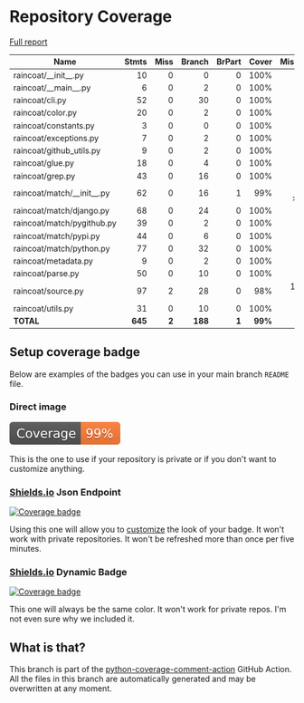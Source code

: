 # Repository Coverage

[Full report](https://htmlpreview.github.io/?https://github.com/ewjoachim/raincoat/blob/python-coverage-comment-action-data/htmlcov/index.html)

| Name                           |    Stmts |     Miss |   Branch |   BrPart |   Cover |   Missing |
|------------------------------- | -------: | -------: | -------: | -------: | ------: | --------: |
| raincoat/\_\_init\_\_.py       |       10 |        0 |        0 |        0 |    100% |           |
| raincoat/\_\_main\_\_.py       |        6 |        0 |        2 |        0 |    100% |           |
| raincoat/cli.py                |       52 |        0 |       30 |        0 |    100% |           |
| raincoat/color.py              |       20 |        0 |        2 |        0 |    100% |           |
| raincoat/constants.py          |        3 |        0 |        0 |        0 |    100% |           |
| raincoat/exceptions.py         |        7 |        0 |        2 |        0 |    100% |           |
| raincoat/github\_utils.py      |        9 |        0 |        2 |        0 |    100% |           |
| raincoat/glue.py               |       18 |        0 |        4 |        0 |    100% |           |
| raincoat/grep.py               |       43 |        0 |       16 |        0 |    100% |           |
| raincoat/match/\_\_init\_\_.py |       62 |        0 |       16 |        1 |     99% |  29->exit |
| raincoat/match/django.py       |       68 |        0 |       24 |        0 |    100% |           |
| raincoat/match/pygithub.py     |       39 |        0 |        2 |        0 |    100% |           |
| raincoat/match/pypi.py         |       44 |        0 |        6 |        0 |    100% |           |
| raincoat/match/python.py       |       77 |        0 |       32 |        0 |    100% |           |
| raincoat/metadata.py           |        9 |        0 |        2 |        0 |    100% |           |
| raincoat/parse.py              |       50 |        0 |       10 |        0 |    100% |           |
| raincoat/source.py             |       97 |        2 |       28 |        0 |     98% |   105-106 |
| raincoat/utils.py              |       31 |        0 |       10 |        0 |    100% |           |
|                      **TOTAL** |  **645** |    **2** |  **188** |    **1** | **99%** |           |


## Setup coverage badge

Below are examples of the badges you can use in your main branch `README` file.

### Direct image

[![Coverage badge](https://raw.githubusercontent.com/ewjoachim/raincoat/python-coverage-comment-action-data/badge.svg)](https://htmlpreview.github.io/?https://github.com/ewjoachim/raincoat/blob/python-coverage-comment-action-data/htmlcov/index.html)

This is the one to use if your repository is private or if you don't want to customize anything.

### [Shields.io](https://shields.io) Json Endpoint

[![Coverage badge](https://img.shields.io/endpoint?url=https://raw.githubusercontent.com/ewjoachim/raincoat/python-coverage-comment-action-data/endpoint.json)](https://htmlpreview.github.io/?https://github.com/ewjoachim/raincoat/blob/python-coverage-comment-action-data/htmlcov/index.html)

Using this one will allow you to [customize](https://shields.io/endpoint) the look of your badge.
It won't work with private repositories. It won't be refreshed more than once per five minutes.

### [Shields.io](https://shields.io) Dynamic Badge

[![Coverage badge](https://img.shields.io/badge/dynamic/json?color=brightgreen&label=coverage&query=%24.message&url=https%3A%2F%2Fraw.githubusercontent.com%2Fewjoachim%2Fraincoat%2Fpython-coverage-comment-action-data%2Fendpoint.json)](https://htmlpreview.github.io/?https://github.com/ewjoachim/raincoat/blob/python-coverage-comment-action-data/htmlcov/index.html)

This one will always be the same color. It won't work for private repos. I'm not even sure why we included it.

## What is that?

This branch is part of the
[python-coverage-comment-action](https://github.com/marketplace/actions/python-coverage-comment)
GitHub Action. All the files in this branch are automatically generated and may be
overwritten at any moment.